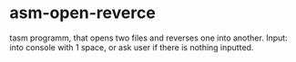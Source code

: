 # asm-open-reverce
tasm programm, that opens two files and reverses one into another.
Input: into console with 1 space, or ask user if there is nothing inputted.
